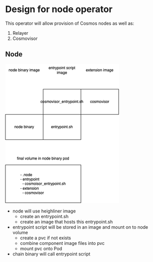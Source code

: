 # Design for node operator

This operator will allow provision of Cosmos nodes as well as:
1. Relayer
2. Cosmovisor
   
## Node

![image](operator.drawio.png)

* node will use heighliner image
  * create an entrypoint.sh
  * create an image that hosts this entrypoint.sh
* entrypoint script will be stored in an image and mount on to node volume
  * create a pvc if not exists
  * combine component image files into pvc
  * mount pvc onto Pod
* chain binary will call entrypoint script
